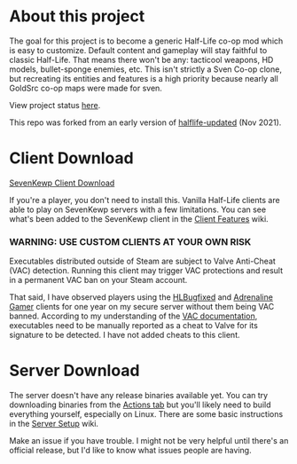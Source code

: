 # About this project
The goal for this project is to become a generic Half-Life co-op mod which is easy to customize. Default content and gameplay will stay faithful to classic Half-Life. That means there won't be any: tacticool weapons, HD models, bullet-sponge enemies, etc. This isn't strictly a Sven Co-op clone, but recreating its entities and features is a high priority because nearly all GoldSrc co-op maps were made for sven.

View project status [here](https://github.com/wootguy/SevenKewp/issues/8).

This repo was forked from an early version of [halflife-updated](https://github.com/twhl-community/halflife-updated/tree/8cb9d9eb9016ff56fcba099a09a3b6e6563853b1) (Nov 2021).

# Client Download
[SevenKewp Client Download](https://github.com/wootguy/SevenKewp/releases/latest)

If you're a player, you don't need to install this. Vanilla Half-Life clients are able to play on SevenKewp servers with a few limitations. You can see what's been added to the SevenKewp client in the [Client Features](https://github.com/wootguy/SevenKewp/wiki/Client-Features) wiki. 

### WARNING: USE CUSTOM CLIENTS AT YOUR OWN RISK

Executables distributed outside of Steam are subject to Valve Anti-Cheat (VAC) detection. Running this client may trigger VAC protections and result in a permanent VAC ban on your Steam account.

That said, I have observed players using the [HLBugfixed](https://github.com/tmp64/BugfixedHL-Rebased) and [Adrenaline Gamer](https://openag.pro/) clients for one year on my secure server without them being VAC banned. According to my understanding of the [VAC documentation](https://partner.steamgames.com/doc/features/anticheat), executables need to be manually reported as a cheat to Valve for its signature to be detected. I have not added cheats to this client.


# Server Download
The server doesn't have any release binaries available yet. You can try downloading binaries from the [Actions tab](https://github.com/wootguy/SevenKewp/actions) but you'll likely need to build everything yourself, especially on Linux. There are some basic instructions in the [Server Setup](https://github.com/wootguy/SevenKewp/wiki/Server-Setup) wiki.

Make an issue if you have trouble. I might not be very helpful until there's an official release, but I'd like to know what issues people are having.
